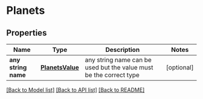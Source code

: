 # Planets


## Properties
Name | Type | Description | Notes
------------ | ------------- | ------------- | -------------
**any string name** | [**PlanetsValue**](PlanetsValue.md) | any string name can be used but the value must be the correct type | [optional]

[[Back to Model list]](../README.md#documentation-for-models) [[Back to API list]](../README.md#documentation-for-api-endpoints) [[Back to README]](../README.md)


